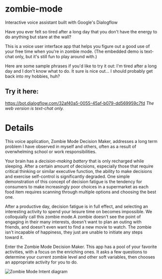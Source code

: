 # zombie-mode
Interactive voice assistant built with Google's Dialogflow

Have you ever felt so tired after a long day that you don't have the energy to do anything but stare at the wall?

This is a voice user interface app that helps you figure out a good use of your free time when you're in zombie mode. (The embedded demo is text-chat only, but it's still fun to play around with.)

Here are some sample phrases if you'd like to try it out:
I'm tired after a long day and I don't know what to do.
It sure is nice out...
I should probably get back into my hobbies, huh?


## Try it here:
https://bot.dialogflow.com/32af40a5-0055-45af-b079-dd569959c7fd
*The web version is text-chat only.*

# Details 

This voice application, Zombie Mode Decision Maker, addresses a long term problem I have observed in myself and others, often as a result of overwhelming school or work responsibilities.

Your brain has a *decision-making battery* that is only recharged while sleeping. After a certain amount of decisions, especially those that require critical thinking or similar executive function, the ability to make decisions and exercise self-control is significantly degraded.
One simple demonstration of this concept of decision fatigue is the tendency for consumers to make increasingly poor choices in a supermarket as each food item requires scanning through multiple options and choosing the best one.

After a productive day, decision fatigue is in full effect, and selecting an interesting activity to spend your leisure time on becomes impossible. We colloquially call this zombie mode.A zombie doesn't see the point of engaging in their many interests, doesn't want to plan an outing with friends, and doesn't even want to find a new movie to watch. The zombie isn't incapable of happiness, they just are unable to initiate any steps toward it.

Enter the Zombie Mode Decision Maker. This app has a pool of your favorite activities, with a focus on the enriching ones. It asks a few questions to determine your current zombie level and other soft variables, then chooses an appropriate activity for you to do.


![Zombie Mode](https://github.com/marten-sova/zombie-mode/assets/67399738/4e0c07b3-e9b4-452d-95e6-b56723880d5b)
Intent diagram
